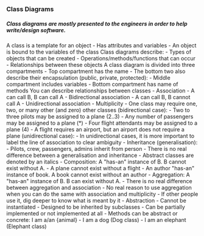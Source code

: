 ### Class Diagrams

##### Class diagrams are mostly presented to the engineers in order to help write/design software.

A class is a template for an object
    - Has attributes and variables
    - An object is bound to the variables of the class
Class diagrams describe:
    - Types of objects that can be created
    - Operations/methods/functions that can occur
    - Relationships between these objects
A class diagram is divided into three compartments
    - Top compartment has the name
    - The bottom two also describe their encapsulation (public, private, protected):
        - Middle compartment includes variables
        - Bottom compartment has name of methods
You can describe relationships between classes
    - Association 
        - A can call B, B can call A
            - Bidirectional association
        - A can call B, B cannot call A
            - Unidirectional association
    - Multiplicity
        - One class may require one, two, or many other (and zero) other classes (bidirectional case):
            - Two to three pilots may be assigned to a plane (2..3)
            - Any number of passengers may be assigned to a plane (*)
            - Four flight attendants may be assigned to a plane (4)
        - A flight requires an airport, but an airport does not require a plane (unidirectional case):
            - In unidirectional cases, it is more important to label the line of association to clear ambiguity
    - Inheritance (generalisation):
        - Pilots, crew, passengers, admins inherit from person
        - There is no real difference between a generalisation and inheritance
        - Abstract classes are denoted by an italics
    - Composition: A "has-an" instance of B. B cannot exist without A.
        - A plane cannot exist without a flight
        - An author "has-an" instance of book. A book cannot exist without an author
    - Aggregation: A "has-an" instance of B. B can exist without A.
        - There is no real difference between aggregation and association
            - No real reason to use aggregation when you can do the same with association and multiplicity
            - If other people use it, dig deeper to know what is meant by it
    - Abstraction
        - Cannot be instantiated
        - Designed to be inherited by subclasses
        - Can be partially implemented or not implemented at all
        - Methods can be abstract or concrete: I am a/an {animal}
            - I am a dog (Dog class)
            - I am an elephant (Elephant class)
